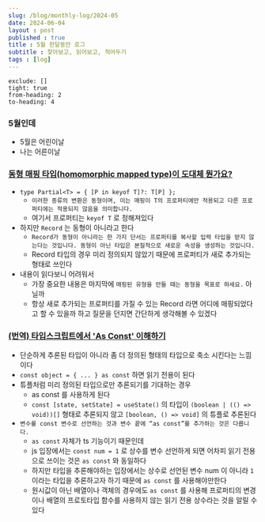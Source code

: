 ```yaml
---
slug: /blog/monthly-log/2024-05
date: 2024-06-04
layout : post
published : true
title : 5월 한달동안 로그
subtitle : 찾아보고, 읽어보고, 적어두기
tags : [log]
---
```

```toc
exclude: []
tight: true
from-heading: 2
to-heading: 4
```

### 5월인데
- 5월은 어린이날
- 나는 어른이날

### [동형 매핑 타입(homomorphic mapped type)이 도대체 뭔가요?](https://junghan92.medium.com/%EB%8F%99%ED%98%95-%EB%A7%A4%ED%95%91-%ED%83%80%EC%9E%85-homomorphic-mapped-type-%EC%9D%B4-%EB%8F%84%EB%8C%80%EC%B2%B4-%EB%AD%94%EA%B0%80%EC%9A%94-36167ae94ede)
- `type Partial<T> = { [P in keyof T]?: T[P] };`
  - `이러한 종류의 변환은 동형이며, 이는 매핑이 T의 프로퍼티에만 적용되고 다른 프로퍼티에는 적용되지 않음을 의미합니다.`
  - 여기서 프로퍼티는 `keyof T` 로 정해져있다
- 하지만 `Record` 는 동형이 아니라고 한다
  - `Record가 동형이 아니라는 한 가지 단서는 프로퍼티를 복사할 입력 타입을 받지 않는다는 것입니다. 동형이 아닌 타입은 본질적으로 새로운 속성을 생성하는 것입니다.`
  - Record 타입의 경우 미리 정의되지 않았기 때문에 프로퍼티가 새로 추가되는 형태로 쓰인다
- 내용이 읽다보니 어려워서
  - 가장 중요한 내용은 마지막에 `매핑된 유형을 만들 때는 동형을 목표로 하세요.` 아닐까
  - 항상 새로 추가되는 프로퍼티를 가질 수 있는 Record 라면 어디에 매핑되었다고 할 수 있을까 하고 질문을 던지면 간단하게 생각해볼 수 있겠다

### [(번역) 타입스크립트에서 'As Const' 이해하기](https://soobing.github.io/typescript/typescript-as-const/)
- 단순하게 추론된 타입이 아니라 좀 더 정의된 형태의 타입으로 축소 시킨다는 느낌이다
- `const object = { ... } as const` 하면 읽기 전용이 된다
- 튜플처럼 미리 정의된 타입으로만 추론되기를 기대하는 경우
  - as const 를 사용하게 된다
  - `const [state, setState] = useState()` 의 타입이 `(boolean | (() => void))[]` 형태로 추론되지 않고 `[boolean, () => void]` 의 튜플로 추론된다
- `변수를 const 변수로 선언하는 것과 변수 끝에 “as const”를 추가하는 것은 다릅니다.`
  - `as const` 자체가 ts 기능이기 때문인데
  - js 입장에서는 `const num = 1` 로 상수를 변수 선언하게 되면 어차피 읽기 전용으로 쓰이는 것은 `as const` 와 동일하다
  - 하지만 타입을 추론해야하는 입장에서는 상수로 선언된 변수 num 이 아니라 `1` 이라는 타입을 추론하고자 하기 때문에 `as const` 를 사용해야만한다
  - 원시값이 아닌 배열이나 객체의 경우에도 `as const` 를 사용해 프로퍼티의 변경이나 배열의 프로토타입 함수를 사용하지 않는 읽기 전용 상수라는 것을 알릴 수 있다